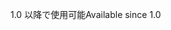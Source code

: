 <span data-ttu-id="7333b-101">1.0 以降で使用可能</span><span class="sxs-lookup"><span data-stu-id="7333b-101">Available since 1.0</span></span>